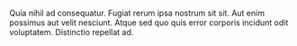 Quia nihil ad consequatur. Fugiat rerum ipsa nostrum sit sit. Aut enim possimus aut velit nesciunt. Atque sed quo quis error corporis incidunt odit voluptatem. Distinctio repellat ad.
